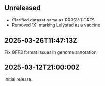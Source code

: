 ## Unreleased

 - Clarified dataset name as PRRSV-1 ORF5
 - Removed 'X' marking Lelystad as a vaccine


## 2025-03-26T11:47:13Z

Fix GFF3 format issues in genome annotation


## 2025-03-12T21:00:00Z

Initial release.
